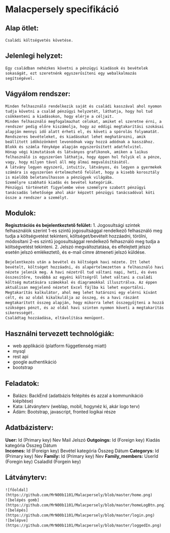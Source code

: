 Malacpersely specifikáció
=========================
## Alap ötlet: 
	Családi költségvetés követése.
## Jelenlegi helyzet: 
	Egy családban nehézkes követni a pénzügyi kiadások és bevételek sokaságát, ezt szeretnénk egyszerűsíteni egy webalkalmazás segítségével.
## Vágyálom rendszer:
	Minden felhasználó rendelkezik saját és családi kasszával ahol nyomon tudja követni a család pénzügyi helyzetét, láthatja, hogy hol tud csökkenteni a kiadásokon, hogy elérje a céljait.
	Minden felhasználó megfogalmazhat célokat, amiket el szeretne érni, a rendszer pedig előre kiszámolja, hogy az eddigi megtakarítási szokásai alapján mennyi idő alatt érheti el, és követi a spórolás folyamatát.
	Rendszeres bevételeket, és kiadásokat lehet meghatározni, amik beállított időközönként levonódnak vagy hozzá adódnak a kasszához.
	Blokk és számla fényképe alapján egyszerűsített adatfelvitel.
	Hónap végi kimutatások és látványos grafikonok, amiken a laikus felhasználó is egyszerűen láthatja, hogy éppen hol folyik el a pénze, vagy, hogy milyen távol áll még álmai megvalósításától.
	A látvány legyen egyszerű, intuitív, látványos, és legyen a gyermekek számára is egyszerűen értelmezhető felület, hogy a kisebb korosztály is mielőbb beletanulhasson a pénzügyek világába.
	Személyre szabható kiadás és bevétel kategóriák.
	Pénzügyi történetét figyelembe véve személyre szabott pénzügyi tanácsadás lehetősége ahol akár képzett pénzügyi tanácsadóval köti össze a rendszer a személyt.

## Modulok:
**Regisztrációs és bejelentkeztető felület:**
	1. Jogosultsági szintek felhasználók szerint 
		1-es szintű jogosultsággal rendelkező felhasználó meg tudja a költségvetést tekinteni, költséget/bevételt hozzáadni, törölni, módosítani
		2-es szintű jogosultsággal rendelkező felhasználó meg tudja a költségvetést tekinteni.
	2. Jelszó megváltoztatása, és elfelejtett jelszó esetén jelszó emlékeztető, és e-mail címre átmeneti jelszó küldése.

	Bejelentkezés után a bevétel és költségek havi nézete. Itt lehet bevételt, költséget hozzáadni, és alapértelmezetten a felhasználó havi nézete jelenik meg. A havi nézetről tud váltani napi, heti, és éves összesítőre, továbbá az egyéni költségről lehet váltani a családi költség mutatására számokkal és diagramokkal illusztrálva. Az éppen aktuálisan megjelenő nézetet Excel fájlba ki lehet exportálni.
	Megtakarítás kalkulátor, ahol meg lehet határozni egy elérni kívánt célt, és az oldal kikalkulálja az összeg, és a havi rászánt megtakarított összeg alapján, hogy mikorra lehet összegyűjteni a hozzá szükséges pénzt, és az oldal havi szinten nyomon követi a megtakarítás sikerességét.
	Családtag hozzáadása, eltávolítása menüpont.

## Használni tervezett technológiák:
* web applikáció (platform függetlenség miatt)
* mysql
* rest api
* google authentikáció
* bootstrap

## Feladatok:
* Balázs: BackEnd (adatbázis felépítés és azzal a kommunikáció kiépítése)
* Kata: Látványterv (weblap, mobil, hogynéz ki, akár logo terv)
* Ádám: Bootstrap, javascript, fronted logikai része

## Adatbázisterv:
**User:**
	Id (Primary key)
	Nev
	Mail
	Jelszó
**Outgoings:**
	Id (Foreign key)
	Kiadás kategória
	Összeg
	Dátum	
**Incomes:**
	Id (Foreign key)
	Bevétel kategória
	Összeg
	Dátum
**Categorys:**
	Id (Primary key)
	Nev
**Family:**
	Id (Primary key)
	Nev
**Family_members:**
	UserId (Foregin key)
	CsaladId (Forgein key)	

## Látványterv:
	![főoldal](https://github.com/MrN00b1101/Malacpersely/blob/master/home.png)
	![belépés gomb](https://github.com/MrN00b1101/Malacpersely/blob/master/homeLogBtn.png)
	![belépés](https://github.com/MrN00b1101/Malacpersely/blob/master/login.png)
	![belépve](https://github.com/MrN00b1101/Malacpersely/blob/master/loggedIn.png)


